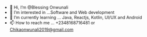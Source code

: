 - 👋 Hi, I’m @Blessing Onwunali
- 👀 I’m interested in ...Software and Web development
- 🌱 I’m currently learning ... Java, Reactjs, Kotlin, UI/UX and Android
- 📫 How to reach me ... +2348168716481 or Chikaonwunali2019@gmail.com

<!---
Blessing is a ✨ special ✨ repository because its `README.md` (this file) appears on your GitHub profile.
You can click the Preview link to take a look at your changes.
--->
